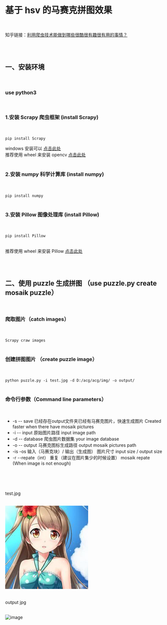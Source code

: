 # 基于 hsv 的马赛克拼图效果  
<br>

知乎链接：[利用爬虫技术能做到哪些很酷很有趣很有用的事情？](https://www.zhihu.com/question/27621722/answer/269085034)

<br>


<br>
 
## 一、安装环境  

<br>

### use python3

<br>

### 1.安装 Scrapy 爬虫框架  (install Scrapy)  
<br>

`pip install Scrapy` 
<br>

windows 安装可以 [点击此处](https://sourceforge.net/projects/pywin32/)  
推荐使用 wheel 来安装 opencv [点击此处](https://www.lfd.uci.edu/~gohlke/pythonlibs/)  
<br>

### 2.安装 numpy 科学计算库 (install numpy) 
<br>

`pip install numpy`  
<br>

### 3.安装 Pillow 图像处理库 (install Pillow)
<br>

`pip install Pillow`  
<br>


 推荐使用 wheel 来安装 Pillow [点击此处]("https://www.lfd.uci.edu/~gohlke/pythonlibs/") 

<br>

<br>
 

  
## 二、使用 puzzle 生成拼图 （use puzzle.py create mosaik puzzle） 
<br>

### 爬取图片（catch images） 
<br>

`Scrapy craw images`  
<br>

### 创建拼图图片 （create puzzle image）  
<br>

`python puzzle.py -i test.jpg -d D:/acg/acg/img/ -o output/`  
<br>

### 命令行参数（Command line parameters）  
<br>

* -s -- save  已经存在output文件夹已经有马赛克图片，快速生成图片 Created faster when there have  mosaik pictures
* -i -- input 原始图片路径 input image path
* -d -- database 爬虫图片数据集 your image database
* -o -- output 马赛克图标生成路径 output mosaik pictures path
* -is -os 输入（马赛克块）/ 输出（生成图） 图片尺寸  input size / output size
* -r --repate（int） 重复（建议在图片集少的时候设置） mosaik repate (When image is not enough)

<br>
 
<br>

<br>

 
test.jpg  
<br>

![image](./test.jpg)  
<br>

output jpg  
<br>

![image](./out.jpg)  



